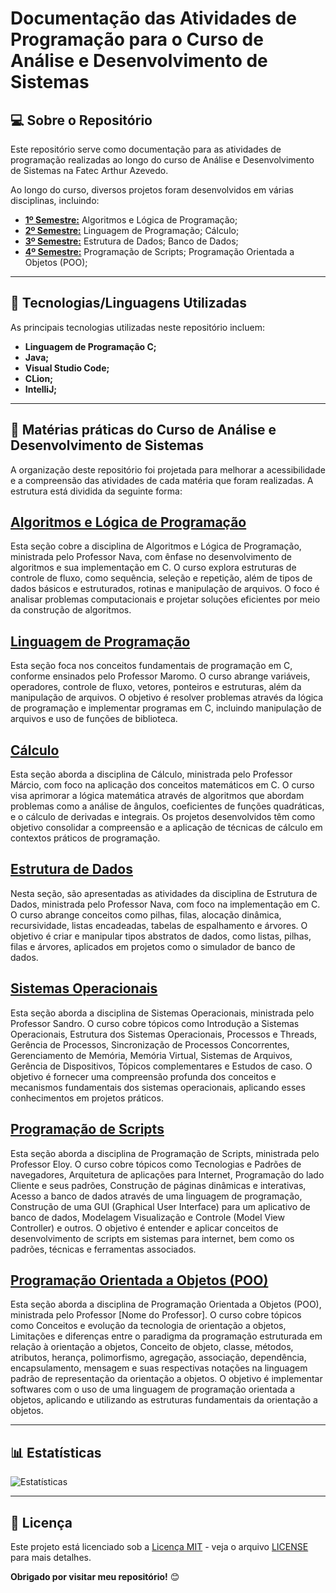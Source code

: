 # Documentação das Atividades de Programação para o Curso de Análise e Desenvolvimento de Sistemas

## 💻 Sobre o Repositório
Este repositório serve como documentação para as atividades de programação realizadas ao longo do curso de Análise e Desenvolvimento de Sistemas na Fatec Arthur Azevedo.

Ao longo do curso, diversos projetos foram desenvolvidos em várias disciplinas, incluindo:
- **[1º Semestre:](https://github.com/FernaandoJr/fatec-system-analisys-development/tree/main/1%C2%B0%20Semestre)** Algoritmos e Lógica de Programação;
- **[2º Semestre:](https://github.com/FernaandoJr/fatec-system-analisys-development/tree/main/2%C2%B0%20Semestre)** Linguagem de Programação; Cálculo;
- **[3º Semestre:](https://github.com/FernaandoJr/fatec-system-analisys-development/tree/main/3%C2%B0%20Semestre)** Estrutura de Dados; Banco de Dados;
- **[4º Semestre:](https://github.com/FernaandoJr/fatec-system-analisys-development/tree/main/4%C2%B0%20Semestre)** Programação de Scripts; Programação Orientada a Objetos (POO);

<hr/>

## 🚀 Tecnologias/Linguagens Utilizadas
As principais tecnologias utilizadas neste repositório incluem:
- **Linguagem de Programação C;**
- **Java;**
- **Visual Studio Code;**
- **CLion;**
- **IntelliJ;**
<hr/>

## 📂 Matérias práticas do Curso de Análise e Desenvolvimento de Sistemas

A organização deste repositório foi projetada para melhorar a acessibilidade e a compreensão das atividades de cada matéria que foram realizadas. A estrutura está dividida da seguinte forma:

## [Algoritmos e Lógica de Programação](https://github.com/FernaandoJr/fatec-system-analisys-development/tree/main/1%C2%B0%20Semestre/Algoritmos%20e%20L%C3%B3gica%20de%20Programa%C3%A7%C3%A3o)
Esta seção cobre a disciplina de Algoritmos e Lógica de Programação, ministrada pelo Professor Nava, com ênfase no desenvolvimento de algoritmos e sua implementação em C. O curso explora estruturas de controle de fluxo, como sequência, seleção e repetição, além de tipos de dados básicos e estruturados, rotinas e manipulação de arquivos. O foco é analisar problemas computacionais e projetar soluções eficientes por meio da construção de algoritmos.

## [Linguagem de Programação](https://github.com/FernaandoJr/fatec-system-analisys-development/tree/main/2%C2%B0%20Semestre/Linguagem%20de%20Programa%C3%A7%C3%A3o)
Esta seção foca nos conceitos fundamentais de programação em C, conforme ensinados pelo Professor Maromo. O curso abrange variáveis, operadores, controle de fluxo, vetores, ponteiros e estruturas, além da manipulação de arquivos. O objetivo é resolver problemas através da lógica de programação e implementar programas em C, incluindo manipulação de arquivos e uso de funções de biblioteca.

## [Cálculo](https://github.com/FernaandoJr/fatec-system-analisys-development/tree/main/2%C2%B0%20Semestre/C%C3%A1lculo)
Esta seção aborda a disciplina de Cálculo, ministrada pelo Professor Márcio, com foco na aplicação dos conceitos matemáticos em C. O curso visa aprimorar a lógica matemática através de algoritmos que abordam problemas como a análise de ângulos, coeficientes de funções quadráticas, e o cálculo de derivadas e integrais. Os projetos desenvolvidos têm como objetivo consolidar a compreensão e a aplicação de técnicas de cálculo em contextos práticos de programação.

## [Estrutura de Dados](https://github.com/FernaandoJr/fatec-system-analisys-development/tree/main/3%C2%B0%20Semestre/Estruturas%20de%20Dados)
Nesta seção, são apresentadas as atividades da disciplina de Estrutura de Dados, ministrada pelo Professor Nava, com foco na implementação em C. O curso abrange conceitos como pilhas, filas, alocação dinâmica, recursividade, listas encadeadas, tabelas de espalhamento e árvores. O objetivo é criar e manipular tipos abstratos de dados, como listas, pilhas, filas e árvores, aplicados em projetos como o simulador de banco de dados.

## [Sistemas Operacionais](https://github.com/FernaandoJr/fatec-system-analisys-development/tree/main/3%C2%B0%20Semestre/Sistemas%20Operacionais)
Esta seção aborda a disciplina de Sistemas Operacionais, ministrada pelo Professor Sandro. O curso cobre tópicos como Introdução a Sistemas Operacionais, Estrutura dos Sistemas Operacionais, Processos e Threads, Gerência de Processos, Sincronização de Processos Concorrentes, Gerenciamento de Memória, Memória Virtual, Sistemas de Arquivos, Gerência de Dispositivos, Tópicos complementares e Estudos de caso. O objetivo é fornecer uma compreensão profunda dos conceitos e mecanismos fundamentais dos sistemas operacionais, aplicando esses conhecimentos em projetos práticos.

## [Programação de Scripts](https://github.com/FernaandoJr/fatec-system-analisys-development/tree/main/4%C2%B0%20Semestre/Programa%C3%A7%C3%A3o%20de%20Scripts)
Esta seção aborda a disciplina de Programação de Scripts, ministrada pelo Professor Eloy. O curso cobre tópicos como Tecnologias e Padrões de navegadores, Arquitetura de aplicações para Internet, Programação do lado Cliente e seus padrões, Construção de páginas dinâmicas e interativas, Acesso a banco de dados através de uma linguagem de programação, Construção de uma GUI (Graphical User Interface) para um aplicativo de banco de dados, Modelagem Visualização e Controle (Model View Controller) e outros. O objetivo é entender e aplicar conceitos de desenvolvimento de scripts em sistemas para internet, bem como os padrões, técnicas e ferramentas associados.

## [Programação Orientada a Objetos (POO)](https://github.com/FernaandoJr/fatec-system-analisys-development/tree/main/4%C2%B0%20Semestre/Programa%C3%A7%C3%A3o%20Orientada%20a%20Objetos)
Esta seção aborda a disciplina de Programação Orientada a Objetos (POO), ministrada pelo Professor [Nome do Professor]. O curso cobre tópicos como Conceitos e evolução da tecnologia de orientação a objetos, Limitações e diferenças entre o paradigma da programação estruturada em relação à orientação a objetos, Conceito de objeto, classe, métodos, atributos, herança, polimorfismo, agregação, associação, dependência, encapsulamento, mensagem e suas respectivas notações na linguagem padrão de representação da orientação a objetos. O objetivo é implementar softwares com o uso de uma linguagem de programação orientada a objetos, aplicando e utilizando as estruturas fundamentais da orientação a objetos.

<hr/>

## 📊 Estatísticas
![Estatísticas](https://repobeats.axiom.co/api/embed/baa36f53e680dceddf5f098d5805a781cd414896.svg "Repobeats analytics image")


<hr/>

## 📄 Licença
Este projeto está licenciado sob a [Licença MIT](LICENSE) - veja o arquivo [LICENSE](LICENSE) para mais detalhes.


**Obrigado por visitar meu repositório!** 😊
